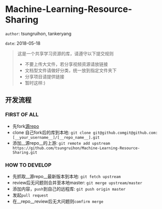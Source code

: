 # Machine-Learning-Resource-Sharing

`author`: tsungruihon, tankeryang

`date`: 2018-05-18

> 这是一个共享学习资源的库，请遵守以下提交规则
> * 不要上传大文件，若分享视频资源请放链接
> * 文档型文件请做好分类，统一放到指定文件夹下
> * 分享项目请提供链接
> * 暂时这样:)

## 开发流程

### FIRST OF ALL

* 先fork[源repo](https://github.com/tsungruihon/Machine-Learning-Resource-Sharing)
* clone 自己fork后的库到本地: `git clone git@github.comgit@github.com:[__your_username__]/[__repo_name__].git`
* 添加__源repo__的上游: `git remote add upstream https://github.com/tsungruihon/Machine-Learning-Resource-Sharing.git`

### HOW TO DEVELOP

* 先抓取__源repo__最新版本到本地: `git fetch upstream`
* review后无问题则合并至本地master: `git merge upstream/master`
* 添加内容，`push`到自己的远程库: `git push origin master`
* 发起`pull request`
* 在__repo__review后无大问题则`comfirm merge`


